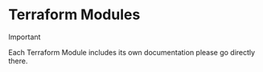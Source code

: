 # Terraform Modules

> [!IMPORTANT]
> Each Terraform Module includes its own documentation please go directly there.

